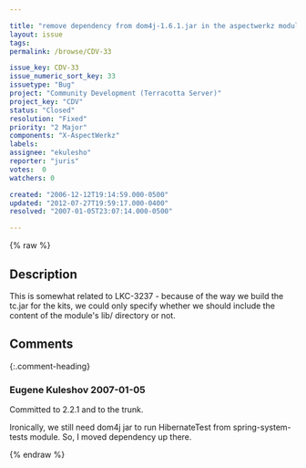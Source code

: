 ```yaml
---

title: "remove dependency from dom4j-1.6.1.jar in the aspectwerkz module"
layout: issue
tags: 
permalink: /browse/CDV-33

issue_key: CDV-33
issue_numeric_sort_key: 33
issuetype: "Bug"
project: "Community Development (Terracotta Server)"
project_key: "CDV"
status: "Closed"
resolution: "Fixed"
priority: "2 Major"
components: "X-AspectWerkz"
labels: 
assignee: "ekulesho"
reporter: "juris"
votes:  0
watchers: 0

created: "2006-12-12T19:14:59.000-0500"
updated: "2012-07-27T19:59:17.000-0400"
resolved: "2007-01-05T23:07:14.000-0500"

---
```




{% raw %}



## Description

<div markdown="1" class="description">

This is somewhat related to LKC-3237 - because of the way we build the tc.jar for the kits, we could only specify whether we should include the content of the module's lib/ directory or not. 

</div>

## Comments


{:.comment-heading}
### **Eugene Kuleshov** <span class="date">2007-01-05</span>

<div markdown="1" class="comment">

Committed to 2.2.1 and to the trunk.

Ironically, we still need dom4j jar to run HibernateTest from spring-system-tests module. So, I moved dependency up there.

</div>



{% endraw %}
